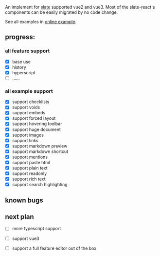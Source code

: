 An implement for [slate](https://github.com/ianstormtaylor/slate) supported vue2 and vue3. Most of the slate-react's components can be easily migrated by no code change.

See all examples in [online example](https://marsprince.github.io/slate-vue).

## progress:

### all feature support

- [x] base use
- [x] history
- [x] hyperscript
- [ ] ......

### all example support

- [x] support checklists
- [x] support voids
- [x] support embeds
- [x] support forced layout
- [x] support hovering toolbar
- [x] support huge document
- [x] support images
- [x] support links
- [x] support markdown preview
- [x] support markdown shortcut
- [x] support mentions
- [x] support paste html
- [x] support plain text
- [x] support readonly
- [x] support rich text
- [x] support search highlighting

## known bugs

## next plan

- [ ] more typescript support
- [ ] support vue3
- [ ] support a full feature editor out of the box

